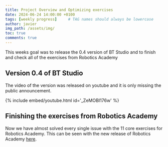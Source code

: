 ```yaml
---
title: Project Overview and Optimizing exercises
date: 2024-06-24 14:00:00 +0100
tags: [weekly progress]     # TAG names should always be lowercase
author: javier
img_path: /assets/img/
toc: true
comments: true
---
```


This weeks goal was to release the 0.4 version of BT Studio and to finish and check all of the exercises from Robotics Academy

## Version 0.4 of BT Studio

The video of the version was released on youtube and it is only missing the public announcement.

{% include embed/youtube.html id='_ZeMOBI176w' %}

## Finishing the exercises from Robotics Academy

Now we have almost solved every single issue with the 11 core exercises for Robotics Academy. This can be seen with the new release of Robotics Academy [here](https://github.com/JdeRobot/RoboticsAcademy/releases/tag/v5.2.3).
